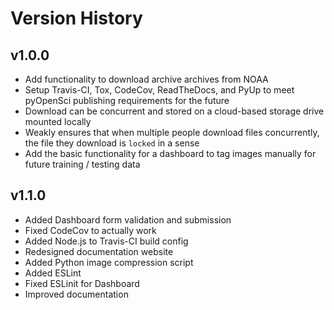 # Version History

## v1.0.0

- Add functionality to download archive archives from NOAA
- Setup Travis-CI, Tox, CodeCov, ReadTheDocs, and PyUp to meet pyOpenSci publishing requirements for the future
- Download can be concurrent and stored on a cloud-based storage drive mounted locally
- Weakly ensures that when multiple people download files concurrently, the file they download is `locked` in a sense
- Add the basic functionality for a dashboard to tag images manually for future training / testing data

## v1.1.0

- Added Dashboard form validation and submission
- Fixed CodeCov to actually work
- Added Node.js to Travis-CI build config
- Redesigned documentation website
- Added Python image compression script
- Added ESLint
- Fixed ESLinit for Dashboard
- Improved documentation
